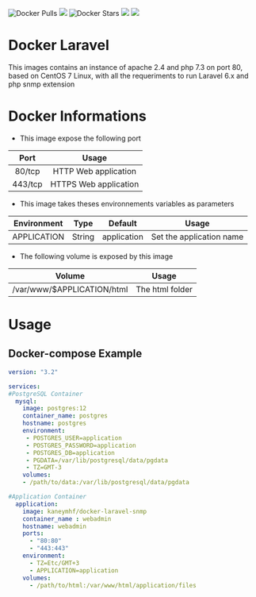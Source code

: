 ![Docker Pulls](https://img.shields.io/docker/pulls/kaneymhf/docker-laravel-snmp) [![](https://images.microbadger.com/badges/image/kaneymhf/docker-laravel-snmp.svg)](https://microbadger.com/images/kaneymhf/docker-laravel-snmp "Get your own image badge on microbadger.com") ![Docker Stars](https://img.shields.io/docker/stars/kaneymhf/docker-laravel-snmp) [![](https://images.microbadger.com/badges/version/kaneymhf/docker-laravel-snmp.svg)](https://microbadger.com/images/kaneymhf/docker-laravel-snmp "Get your own version badge on microbadger.com") [![](https://images.microbadger.com/badges/license/kaneymhf/docker-laravel-snmp.svg)](https://microbadger.com/images/kaneymhf/docker-laravel-snmp "Get your own license badge on microbadger.com")

# Docker Laravel

This images contains an instance of apache 2.4 and php 7.3 on port 80, based on CentOS 7 Linux, with all the requeriments to run Laravel 6.x and php snmp extension

# Docker Informations

* This image expose the following port

| Port | Usage |
|:----:|:-----:|
|  80/tcp  | HTTP Web application |
|  443/tcp  | HTTPS Web application |

* This image takes theses environnements variables as parameters

|  Environment |       Type       | Default |                        Usage                        |
|:------------:|:----------------:|:-------:|:---------------------------------------------------:|
|    APPLICATION   |      String      | application |                Set the application name               |


* The following volume is exposed by this image

|         Volume        |          Usage          |
|:---------------------:|:-----------------------:|
|  /var/www/$APPLICATION/html  |  The html folder  |

# Usage

## Docker-compose Example

```yml
version: "3.2"

services:
#PostgreSQL Container
  mysql:
    image: postgres:12
    container_name: postgres
    hostname: postgres
    environment:
     - POSTGRES_USER=application
     - POSTGRES_PASSWORD=application
     - POSTGRES_DB=application
     - PGDATA=/var/lib/postgresql/data/pgdata
     - TZ=GMT-3
    volumes:
    - /path/to/data:/var/lib/postgresql/data/pgdata

#Application Container
  application:
    image: kaneymhf/docker-laravel-snmp
    container_name : webadmin
    hostname: webadmin
    ports:
      - "80:80"
      - "443:443"
    environment:
      - TZ=Etc/GMT+3
      - APPLICATION=application
    volumes:
      - /path/to/html:/var/www/html/application/files
```